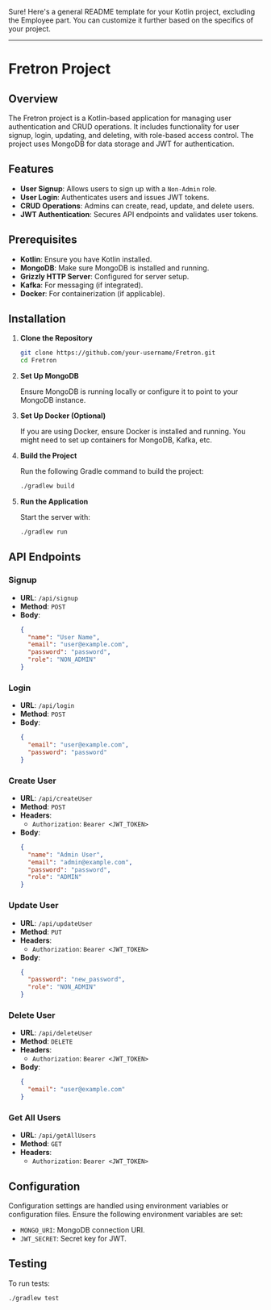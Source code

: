 Sure! Here's a general README template for your Kotlin project, excluding the Employee part. You can customize it further based on the specifics of your project.

---

# Fretron Project

## Overview

The Fretron project is a Kotlin-based application for managing user authentication and CRUD operations. It includes functionality for user signup, login, updating, and deleting, with role-based access control. The project uses MongoDB for data storage and JWT for authentication.

## Features

- **User Signup**: Allows users to sign up with a `Non-Admin` role.
- **User Login**: Authenticates users and issues JWT tokens.
- **CRUD Operations**: Admins can create, read, update, and delete users.
- **JWT Authentication**: Secures API endpoints and validates user tokens.

## Prerequisites

- **Kotlin**: Ensure you have Kotlin installed.
- **MongoDB**: Make sure MongoDB is installed and running.
- **Grizzly HTTP Server**: Configured for server setup.
- **Kafka**: For messaging (if integrated).
- **Docker**: For containerization (if applicable).

## Installation

1. **Clone the Repository**

   ```bash
   git clone https://github.com/your-username/Fretron.git
   cd Fretron
   ```

2. **Set Up MongoDB**

   Ensure MongoDB is running locally or configure it to point to your MongoDB instance.

3. **Set Up Docker (Optional)**

   If you are using Docker, ensure Docker is installed and running. You might need to set up containers for MongoDB, Kafka, etc.

4. **Build the Project**

   Run the following Gradle command to build the project:

   ```bash
   ./gradlew build
   ```

5. **Run the Application**

   Start the server with:

   ```bash
   ./gradlew run
   ```

## API Endpoints

### Signup

- **URL**: `/api/signup`
- **Method**: `POST`
- **Body**:
  ```json
  {
    "name": "User Name",
    "email": "user@example.com",
    "password": "password",
    "role": "NON_ADMIN"
  }
  ```

### Login

- **URL**: `/api/login`
- **Method**: `POST`
- **Body**:
  ```json
  {
    "email": "user@example.com",
    "password": "password"
  }
  ```

### Create User

- **URL**: `/api/createUser`
- **Method**: `POST`
- **Headers**:
  - `Authorization`: `Bearer <JWT_TOKEN>`
- **Body**:
  ```json
  {
    "name": "Admin User",
    "email": "admin@example.com",
    "password": "password",
    "role": "ADMIN"
  }
  ```

### Update User

- **URL**: `/api/updateUser`
- **Method**: `PUT`
- **Headers**:
  - `Authorization`: `Bearer <JWT_TOKEN>`
- **Body**:
  ```json
  {
    "password": "new_password",
    "role": "NON_ADMIN"
  }
  ```

### Delete User

- **URL**: `/api/deleteUser`
- **Method**: `DELETE`
- **Headers**:
  - `Authorization`: `Bearer <JWT_TOKEN>`
- **Body**:
  ```json
  {
    "email": "user@example.com"
  }
  ```

### Get All Users

- **URL**: `/api/getAllUsers`
- **Method**: `GET`
- **Headers**:
  - `Authorization`: `Bearer <JWT_TOKEN>`

## Configuration

Configuration settings are handled using environment variables or configuration files. Ensure the following environment variables are set:

- `MONGO_URI`: MongoDB connection URI.
- `JWT_SECRET`: Secret key for JWT.

## Testing

To run tests:

```bash
./gradlew test
```
